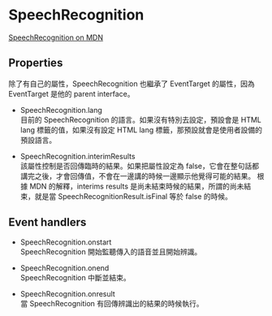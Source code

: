 # SpeechRecognition

[SpeechRecognition on MDN](https://developer.mozilla.org/en-US/docs/Web/API/SpeechRecognition)

## Properties
除了有自己的屬性，SpeechRecognition 也繼承了 EventTarget 的屬性，因為 EventTarget 是他的 parent interface。

- SpeechRecognition.lang\
目前的 SpeechRecognition 的語言。如果沒有特別去設定，預設會是 HTML lang 標籤的值，如果沒有設定 HTML lang 標籤，那預設就會是使用者設備的預設語言。

- SpeechRecognition.interimResults\
該屬性控制是否回傳臨時的結果。如果把屬性設定為 false，它會在整句話都講完之後，才會回傳值，不會在一邊講的時候一邊顯示他覺得可能的結果。
根據 MDN 的解釋，interims results 是尚未結束時候的結果，所謂的尚未結束，就是當 SpeechRecognitionResult.isFinal 等於 false 的時候。

## Event handlers
- SpeechRecognition.onstart\
SpeechRecognition 開始監聽傳入的語音並且開始辨識。

- SpeechRecognition.onend\
SpeechRecognition 中斷並結束。

- SpeechRecognition.onresult\
當 SpeechRecognition 有回傳辨識出的結果的時候執行。

